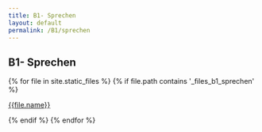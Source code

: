 ```yaml
---
title: B1- Sprechen
layout: default
permalink: /B1/sprechen
---
```


## B1- Sprechen
<div>
{% for file in site.static_files %}
    {% if file.path contains '_files_b1_sprechen' %}   
        <p> 
            <a href="{{site.url}}{{file.path}}">{{file.name}}</a>
        </p>
    {% endif %}
{% endfor %}
</div>

